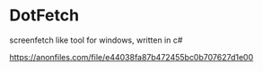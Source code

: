 # DotFetch
screenfetch like tool for windows, written in c#

https://anonfiles.com/file/e44038fa87b472455bc0b707627d1e00
